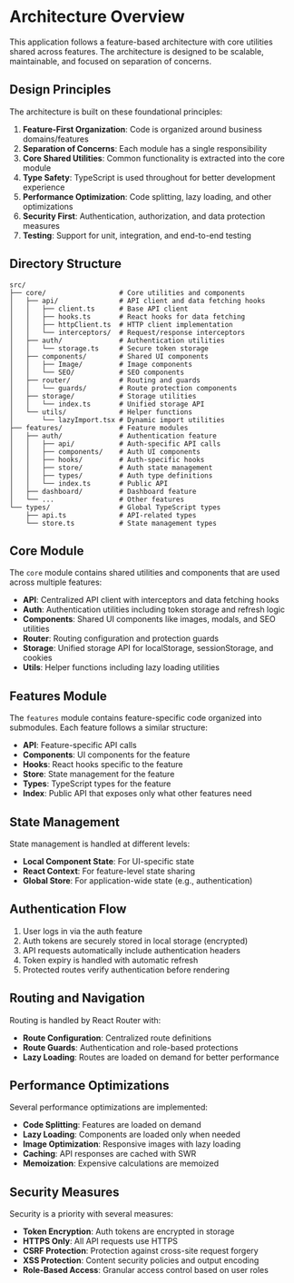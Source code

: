 # Architecture Overview

This application follows a feature-based architecture with core utilities shared across features. The architecture is designed to be scalable, maintainable, and focused on separation of concerns.

## Design Principles

The architecture is built on these foundational principles:

1. **Feature-First Organization**: Code is organized around business domains/features
2. **Separation of Concerns**: Each module has a single responsibility
3. **Core Shared Utilities**: Common functionality is extracted into the core module
4. **Type Safety**: TypeScript is used throughout for better development experience
5. **Performance Optimization**: Code splitting, lazy loading, and other optimizations
6. **Security First**: Authentication, authorization, and data protection measures
7. **Testing**: Support for unit, integration, and end-to-end testing

## Directory Structure

```
src/
├── core/                  # Core utilities and components
│   ├── api/               # API client and data fetching hooks
│   │   ├── client.ts      # Base API client
│   │   ├── hooks.ts       # React hooks for data fetching
│   │   ├── httpClient.ts  # HTTP client implementation
│   │   └── interceptors/  # Request/response interceptors
│   ├── auth/              # Authentication utilities
│   │   └── storage.ts     # Secure token storage
│   ├── components/        # Shared UI components
│   │   ├── Image/         # Image components
│   │   └── SEO/           # SEO components
│   ├── router/            # Routing and guards
│   │   └── guards/        # Route protection components
│   ├── storage/           # Storage utilities
│   │   └── index.ts       # Unified storage API
│   └── utils/             # Helper functions
│       └── lazyImport.tsx # Dynamic import utilities
├── features/              # Feature modules
│   ├── auth/              # Authentication feature
│   │   ├── api/           # Auth-specific API calls
│   │   ├── components/    # Auth UI components
│   │   ├── hooks/         # Auth-specific hooks
│   │   ├── store/         # Auth state management
│   │   ├── types/         # Auth type definitions
│   │   └── index.ts       # Public API
│   ├── dashboard/         # Dashboard feature
│   └── ...                # Other features
└── types/                 # Global TypeScript types
    ├── api.ts             # API-related types
    └── store.ts           # State management types
```

## Core Module

The `core` module contains shared utilities and components that are used across multiple features:

- **API**: Centralized API client with interceptors and data fetching hooks
- **Auth**: Authentication utilities including token storage and refresh logic
- **Components**: Shared UI components like images, modals, and SEO utilities
- **Router**: Routing configuration and protection guards
- **Storage**: Unified storage API for localStorage, sessionStorage, and cookies
- **Utils**: Helper functions including lazy loading utilities

## Features Module

The `features` module contains feature-specific code organized into submodules. Each feature follows a similar structure:

- **API**: Feature-specific API calls
- **Components**: UI components for the feature
- **Hooks**: React hooks specific to the feature
- **Store**: State management for the feature
- **Types**: TypeScript types for the feature
- **Index**: Public API that exposes only what other features need

## State Management

State management is handled at different levels:

- **Local Component State**: For UI-specific state
- **React Context**: For feature-level state sharing
- **Global Store**: For application-wide state (e.g., authentication)

## Authentication Flow

1. User logs in via the auth feature
2. Auth tokens are securely stored in local storage (encrypted)
3. API requests automatically include authentication headers
4. Token expiry is handled with automatic refresh
5. Protected routes verify authentication before rendering

## Routing and Navigation

Routing is handled by React Router with:

- **Route Configuration**: Centralized route definitions
- **Route Guards**: Authentication and role-based protections
- **Lazy Loading**: Routes are loaded on demand for better performance

## Performance Optimizations

Several performance optimizations are implemented:

- **Code Splitting**: Features are loaded on demand
- **Lazy Loading**: Components are loaded only when needed
- **Image Optimization**: Responsive images with lazy loading
- **Caching**: API responses are cached with SWR
- **Memoization**: Expensive calculations are memoized

## Security Measures

Security is a priority with several measures:

- **Token Encryption**: Auth tokens are encrypted in storage
- **HTTPS Only**: All API requests use HTTPS
- **CSRF Protection**: Protection against cross-site request forgery
- **XSS Protection**: Content security policies and output encoding
- **Role-Based Access**: Granular access control based on user roles 